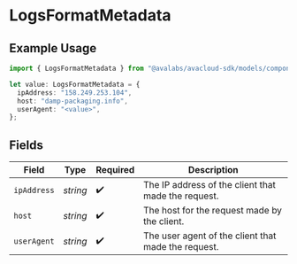 # LogsFormatMetadata

## Example Usage

```typescript
import { LogsFormatMetadata } from "@avalabs/avacloud-sdk/models/components";

let value: LogsFormatMetadata = {
  ipAddress: "158.249.253.104",
  host: "damp-packaging.info",
  userAgent: "<value>",
};
```

## Fields

| Field                                               | Type                                                | Required                                            | Description                                         |
| --------------------------------------------------- | --------------------------------------------------- | --------------------------------------------------- | --------------------------------------------------- |
| `ipAddress`                                         | *string*                                            | :heavy_check_mark:                                  | The IP address of the client that made the request. |
| `host`                                              | *string*                                            | :heavy_check_mark:                                  | The host for the request made by the client.        |
| `userAgent`                                         | *string*                                            | :heavy_check_mark:                                  | The user agent of the client that made the request. |